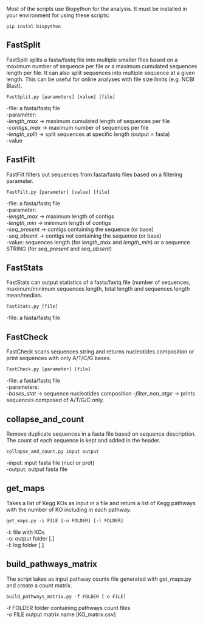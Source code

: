 Most of the scripts use Biopython for the analysis. It must be installed in your environment for using these scripts:

```
pip instal biopython
```

## FastSplit

FastSplit splits a fasta/fastq file into multiple smaller files based on a maximum
number of sequence per file or a maximum cumulated sequences length per file. It can 
also split sequences into multiple sequence at a given length.
This can be useful for online analyses with file size limits (e.g. NCBI Blast). 

```
FastSplit.py [parameters] [value] [file]
```
 
  -file: a fasta/fastq file  
  -parameter:  
    -*length_max* -> maximum cumulated length of sequences per file  
    -*contigs_max* -> maximum number of sequences per file  
    -*length_split* -> split sequences at specific length (output = fasta)  
  -value  

## FastFilt

FastFilt filters out sequences from fasta/fastq files based on a filtering parameter.

```
FastFilt.py [parameter] [value] [file]
```

  -file: a fasta/fastq file  
  -parameter:  
    -*length_max* -> maximum length of contigs  
    -*length_min* -> minimum length of contigs  
    -*seq_present* -> contigs containing the sequence (or base)  
    -*seq_absent* -> contigs not containing the sequence (or base)  
  -value: sequences length (for *length_max* and *length_min*) or a sequence STRING 
  (for *seq_present* and *seq_absent*)  


## FastStats

FastStats can output statistics of a fasta/fastq file (number of sequences, 
maximum/minimum sequences length, total length and sequences length mean/median.

```
FastStats.py [file]
```

  -file: a fasta/fastq file  

## FastCheck

FastCheck scans sequences string and returns nucleotides composition or print sequences 
with only A/T/C/G bases.

```
FastCheck.py [parameter] [file]
```
  -file: a fasta/fastq file  
  -parameters:  
    -*bases_stat* -> sequence nucleotides composition 
    -*filter_non_atgc* -> prints sequences composed of A/T/G/C only.  

## collapse_and_count

Remove duplicate sequences in a fasta file based on sequence description. The count of each
sequence is kept and added in the header.

```
collapse_and_count.py input output
```
  -input: input fasta file (nucl or prot)  
  -output: output fasta file  

## get_maps

Takes a list of Kegg KOs as input in a file and return a list of Kegg pathways with the number of KO including in each pathway.

```
get_maps.py -i FILE [-o FOLDER] [-l FOLDER]
```
  -i: file with KOs  
  -o: output folder [.\]  
  -l: log folder [.\]  

## build_pathways_matrix

The script takes as input pathway counts file generated with get_maps.py and create a count matrix.

```
build_pathways_matrix.py -f FOLDER [-o FILE]
```
  -f FOLDER   folder containing pathways count files  
  -o FILE     output matrix name [KO_matrix.csv]  
